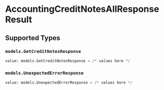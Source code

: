 # AccountingCreditNotesAllResponseResult


## Supported Types

### `models.GetCreditNotesResponse`

```python
value: models.GetCreditNotesResponse = /* values here */
```

### `models.UnexpectedErrorResponse`

```python
value: models.UnexpectedErrorResponse = /* values here */
```

